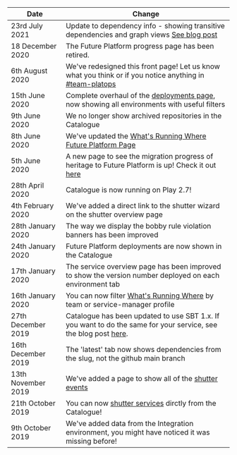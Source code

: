 [//]: <> (This markdown file is rendered and displayed on the front page of the Catalogue)

| Date                  |     Change                                                                                                |
|-----------------------|-----------------------------------------------------------------------------------------------------------|
| 23rd July 2021        | Update to dependency info - showing transitive dependencies and graph views [See blog post](https://confluence.tools.tax.service.gov.uk/x/S4ZyE)
| 18 December 2020      | The Future Platform progress page has been retired.
| 6th August 2020       | We've redesigned this front page! Let us know what you think or if you notice anything in [#team-platops](https://hmrcdigital.slack.com/messages/team-platops/) |
| 15th June 2020        | Complete overhaul of the [deployments page](./deployments/production), now showing all environments with useful filters
| 9th June 2020         | We no longer show archived repositories in the Catalogue
| 8th June 2020         | We've updated the [What's Running Where Future Platform Page](./whats-running-where-ecs)
| 5th June 2020         | A new page to see the migration progress of heritage to Future Platform is up! Check it out [here](./future-platform-migration)
| 28th April 2020       | Catalogue is now running on Play 2.7!
| 4th February 2020     | We've added a direct link to the shutter wizard on the shutter overview page
| 28th January 2020     | The way we display the bobby rule violation banners has been improved
| 24th January 2020     | Future Platform deployments are now shown in the Catalogue
| 17th January 2020     | The service overview page has been improved to show the version number deployed on each environment tab
| 16th January 2020     | You can now filter [What's Running Where](./whats-running-where) by team or service-manager profile
| 27th December 2019    | Catalogue has been updated to use SBT 1.x. If you want to do the same for your service, see the blog post [here](https://confluence.tools.tax.service.gov.uk/pages/viewpage.action?pageId=176632503).
| 16th December 2019    | The 'latest' tab now shows dependencies from the slug, not the github main branch
| 13th November 2019    | We've added a page to show all of the [shutter events](./shutter-events)
| 21th October 2019     | You can now [shutter services](./shuttering-overview/frontend) dirctly from the Catalogue!
| 9th October 2019      | We've added data from the Integration environment, you might have noticed it was missing before!
